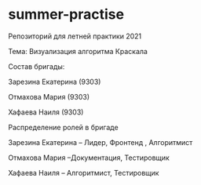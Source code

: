 # summer-practise

Репозиторий для летней практики 2021

Тема: Визуализация алгоритма Краскала

Состав бригады:

Зарезина Екатерина (9303)

Отмахова Мария (9303)

Хафаева Наиля (9303)

Распределение ролей в бригаде

Зарезина Екатерина – Лидер, Фронтенд , Алгоритмист

Отмахова Мария –Документация, Тестировщик

Хафаева Наиля – Алгоритмист, Тестировщик

